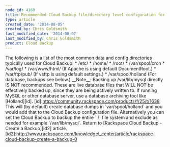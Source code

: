 ```yaml
---
node_id: 4169
title: Recommended Cloud Backup file/directory level configuration for a Linux server
type: article
created_date: '2014-08-05'
created_by: Chris Goldsmith
last_modified_date: '2014-08-07'
last_modified_by: Chris Goldsmith
product: Cloud Backup
---
```


The following is a list of the most common data and config directories
typically used for Cloud Backup: \* /etc/ \* /home/ \* /root/ \*
/var/spool/cron \* /var/log/ \* /var/www/html/ (If Apache is using
default DocumentRoot.) \* /var/ftp/pub/ (If vsftp is using default
settings.) \* /var/spool/holland (For database, backups see below.)
\_\_Note\_\_: Backing up /var/lib/mysql directly IS NOT recommended.
These are live database files that WILL NOT be effectively backed up,
since they are being actively written to. If running MySQL or other
database server, use a database archiving tool like \[Holland\]\[id\].
\[id\]:https://community.rackspace.com/products/f/25/t/1638 This will
(by default) create database dumps in \`var/spool/holland\` and you
would add that to the Cloud Backup configuration file. Alternatively you
can set the Cloud Backup to backup the entire \` /\` file system and
exclude as needed for example \`/var/lib/mysql\`. Return to \[Rackspace
Cloud Backup - Create a Backup\]\[id2\] article.
\[id2\]:http://www.rackspace.com/knowledge\_center/article/rackspace-cloud-backup-create-a-backup-0

